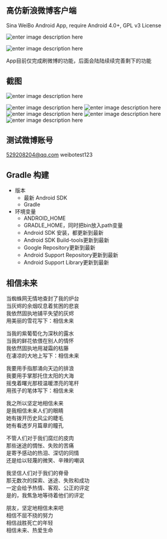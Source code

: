 高仿新浪微博客户端
-----
Sina WeiBo Android App, require Android 4.0+, GPL v3 License

![enter image description here](https://raw.githubusercontent.com/wenmingvs/WeiBo/master/baiduYun.png)

![enter image description here](https://raw.githubusercontent.com/wenmingvs/WeiBo/master/qrcode.png)

App目前仅完成刷微博的功能，后面会陆陆续续完善剩下的功能

截图
-----
![enter image description here](https://raw.githubusercontent.com/wenmingvs/WeiBo/master/weibogif.gif)

![enter image description here](https://raw.githubusercontent.com/wenmingvs/WeiBo/master/screenshot1.png)
![enter image description here](https://raw.githubusercontent.com/wenmingvs/WeiBo/master/screenshot2.png)
![enter image description here](https://raw.githubusercontent.com/wenmingvs/WeiBo/master/screenshot3.png)
![enter image description here](https://raw.githubusercontent.com/wenmingvs/WeiBo/master/screenshot4.png)
![enter image description here](https://raw.githubusercontent.com/wenmingvs/WeiBo/master/screenshot5.png)


测试微博账号
------
529208204@qq.com
weibotest123


Gradle 构建
------
- 版本
	- 最新 Android SDK
	- Gradle
- 环境变量
	- ANDROID_HOME
	- GRADLE_HOME，同时把bin放入path变量
	- Android SDK 安装，都更新到最新
	- Android SDK Build-tools更新到最新
	- Google Repository更新到最新
	- Android Support Repository更新到最新
	- Android Support Library更新到最新


相信未来
-----
当蜘蛛网无情地查封了我的炉台   
当灰烬的余烟叹息着贫困的悲哀   
我依然固执地铺平失望的灰烬   
用美丽的雪花写下：相信未来   

当我的紫葡萄化为深秋的露水   
当我的鲜花依偎在别人的情怀   
我依然固执地用凝霜的枯藤   
在凄凉的大地上写下：相信未来   

我要用手指那涌向天边的排浪  
我要用手掌那托住太阳的大海  
摇曳着曙光那枝温暖漂亮的笔杆   
用孩子的笔体写下：相信未来   

我之所以坚定地相信未来  
是我相信未来人们的眼睛  
她有拨开历史风尘的睫毛  
她有看透岁月篇章的瞳孔  

不管人们对于我们腐烂的皮肉  
那些迷途的惆怅、失败的苦痛  
是寄予感动的热泪、深切的同情   
还是给以轻蔑的微笑、辛辣的嘲讽   

我坚信人们对于我们的脊骨  
那无数次的探索、迷途、失败和成功   
一定会给予热情、客观、公正的评定   
是的，我焦急地等待着他们的评定  

朋友，坚定地相信未来吧  
相信不屈不挠的努力  
相信战胜死亡的年轻  
相信未来、热爱生命  
